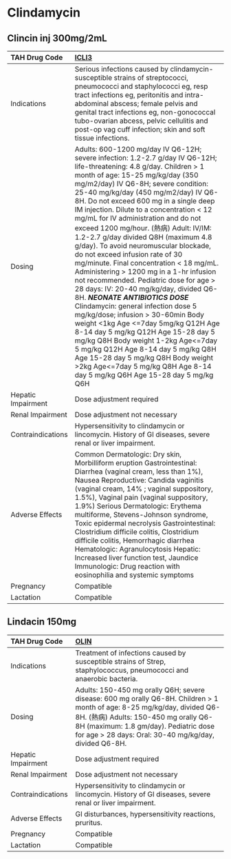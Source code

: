 # Clindamycin

## Clincin inj 300mg/2mL

| TAH Drug Code      | [ICLI3](https://www.tahsda.org.tw/drugs/hissearch.php?drug_code=ICLI3)                                                                                                                                                                                                                                                                                                                                                                                                                                                                                                                                                                                                                                                                                                                                                                                                                                                                                                                                                                                                                                    |
|:-------------------|:----------------------------------------------------------------------------------------------------------------------------------------------------------------------------------------------------------------------------------------------------------------------------------------------------------------------------------------------------------------------------------------------------------------------------------------------------------------------------------------------------------------------------------------------------------------------------------------------------------------------------------------------------------------------------------------------------------------------------------------------------------------------------------------------------------------------------------------------------------------------------------------------------------------------------------------------------------------------------------------------------------------------------------------------------------------------------------------------------------|
| Indications        | Serious infections caused by clindamycin-susceptible strains of streptococci, pneumococci and staphylococci eg, resp tract infections eg, peritonitis and intra-abdominal abscess; female pelvis and genital tract infections eg, non-gonococcal tubo-ovarian abcess, pelvic cellulitis and post-op vag cuff infection; skin and soft tissue infections.                                                                                                                                                                                                                                                                                                                                                                                                                                                                                                                                                                                                                                                                                                                                                  |
| Dosing             | Adults: 600-1200 mg/day IV Q6-12H; severe infection: 1.2-2.7 g/day IV Q6-12H; life-threatening: 4.8 g/day. Children > 1 month of age: 15-25 mg/kg/day (350 mg/m2/day) IV Q6-8H; severe condition: 25-40 mg/kg/day (450 mg/m2/day) IV Q6-8H. Do not exceed 600 mg in a single deep IM injection. Dilute to a concentration < 12 mg/mL for IV administration and do not exceed 1200 mg/hour. (熱病) Adult: IV/IM: 1.2-2.7 g/day divided Q8H (maximum 4.8 g/day). To avoid neuromuscular blockade, do not exceed infusion rate of 30 mg/minute. Final concentration < 18 mg/mL. Administering > 1200 mg in a 1-hr infusion not recommended. Pediatric dose for age > 28 days: IV: 20-40 mg/kg/day, divided Q6-8H. *****NEONATE ANTIBIOTICS DOSE***** Clindamycin: general infection dose 5 mg/kg/dose; infusion > 30-60min Body weight <1kg Age <=7day 5mg/kg Q12H Age 8-14 day 5 mg/kg Q12H Age 15-28 day 5 mg/kg Q8H Body weight 1-2kg Age<=7day 5 mg/kg Q12H Age 8-14 day 5 mg/kg Q8H Age 15-28 day 5 mg/kg Q8H Body weight >2kg Age<=7day 5 mg/kg Q8H Age 8-14 day 5 mg/kg Q6H Age 15-28 day 5 mg/kg Q6H |
| Hepatic Impairment | Dose adjustment required                                                                                                                                                                                                                                                                                                                                                                                                                                                                                                                                                                                                                                                                                                                                                                                                                                                                                                                                                                                                                                                                                  |
| Renal Impairment   | Dose adjustment not necessary                                                                                                                                                                                                                                                                                                                                                                                                                                                                                                                                                                                                                                                                                                                                                                                                                                                                                                                                                                                                                                                                             |
| Contraindications  | Hypersensitivity to clindamycin or lincomycin. History of GI diseases, severe renal or liver impairment.                                                                                                                                                                                                                                                                                                                                                                                                                                                                                                                                                                                                                                                                                                                                                                                                                                                                                                                                                                                                  |
| Adverse Effects    | Common Dermatologic: Dry skin, Morbilliform eruption Gastrointestinal: Diarrhea (vaginal cream, less than 1%), Nausea Reproductive: Candida vaginitis (vaginal cream, 14% ; vaginal suppository, 1.5%), Vaginal pain (vaginal suppository, 1.9%) Serious Dermatologic: Erythema multiforme, Stevens-Johnson syndrome, Toxic epidermal necrolysis Gastrointestinal: Clostridium difficile colitis, Clostridium difficile colitis, Hemorrhagic diarrhea Hematologic: Agranulocytosis Hepatic: Increased liver function test, Jaundice Immunologic: Drug reaction with eosinophilia and systemic symptoms                                                                                                                                                                                                                                                                                                                                                                                                                                                                                                    |
| Pregnancy          | Compatible                                                                                                                                                                                                                                                                                                                                                                                                                                                                                                                                                                                                                                                                                                                                                                                                                                                                                                                                                                                                                                                                                                |
| Lactation          | Compatible                                                                                                                                                                                                                                                                                                                                                                                                                                                                                                                                                                                                                                                                                                                                                                                                                                                                                                                                                                                                                                                                                                |

## Lindacin 150mg

| TAH Drug Code      | [OLIN](https://www.tahsda.org.tw/drugs/hissearch.php?drug_code=OLIN)                                                                                                                                                                                                |
|:-------------------|:--------------------------------------------------------------------------------------------------------------------------------------------------------------------------------------------------------------------------------------------------------------------|
| Indications        | Treatment of infections caused by susceptible strains of Strep, staphylococcus, pneumococci and anaerobic bacteria.                                                                                                                                                 |
| Dosing             | Adults: 150-450 mg orally Q6H; severe disease: 600 mg orally Q6-8H. Children > 1 month of age: 8-25 mg/kg/day, divided Q6-8H. (熱病) Adults: 150-450 mg orally Q6-8H (maximum: 1.8 gm/day). Pediatric dose for age > 28 days: Oral: 30-40 mg/kg/day, divided Q6-8H. |
| Hepatic Impairment | Dose adjustment required                                                                                                                                                                                                                                            |
| Renal Impairment   | Dose adjustment not necessary                                                                                                                                                                                                                                       |
| Contraindications  | Hypersensitivity to clindamycin or lincomycin. History of GI diseases, severe renal or liver impairment.                                                                                                                                                            |
| Adverse Effects    | GI disturbances, hypersensitivity reactions, pruritus.                                                                                                                                                                                                              |
| Pregnancy          | Compatible                                                                                                                                                                                                                                                          |
| Lactation          | Compatible                                                                                                                                                                                                                                                          |

